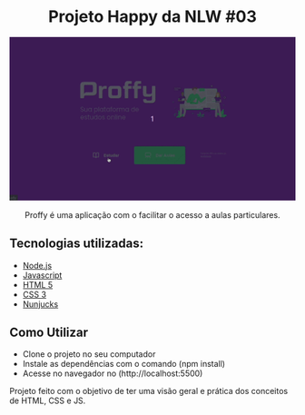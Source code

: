 <h1 align="center">Projeto Happy da NLW #03</h1>

<img src="./github-img/proffy.gif">
<p align="center">Proffy é uma aplicação com o facilitar o acesso a aulas particulares.</p>

## Tecnologias utilizadas:

- [Node.js](https://nodejs.org/en/)
- [Javascript](https://developer.mozilla.org/)
- [HTML 5](https://developer.mozilla.org/pt-BR/docs/Web/HTML)
- [CSS 3](https://developer.mozilla.org/pt-BR/docs/Web/CSS)
- [Nunjucks](https://mozilla.github.io/nunjucks/)

## Como Utilizar

- Clone o projeto no seu computador
- Instale as dependências com o comando (npm install)
- Acesse no navegador no (http://localhost:5500)

<p align="start">Projeto feito com o objetivo de ter uma visão geral e prática dos conceitos de HTML, CSS e JS.</p>
